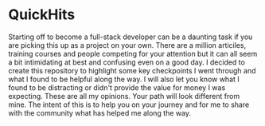 # QuickHits
Starting off to become a full-stack developer can be a daunting task if you are picking this up as a project on your own. There are a million articiles, training courses and people competing for your attention but it can all seem a bit intimidating at best and confusing even on a good day.  I decided to create this repository to highlight some key checkpoints I went through and what I found to be helpful along the way.  I will also let you know what I found to be distracting or didn't provide the value for money I was expecting.  These are all my opinions.  Your path will look different from mine.  The intent of this is to help you on your journey and for me to share with the community what has helped me along the way.


